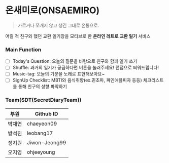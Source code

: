 # 온새미로(ONSAEMIRO)

> 가르거나 쪼개지 않고 생긴 그대로 온통으로.

어릴 적 친구와 했던 교환 일기장을 모티브로 한 **온라인 레트로 교환 일기** 서비스


### Main Function

  - [ ] Today's Question: 오늘의 질문을 바탕으로 친구와 함께 일기 쓰기
  - [ ] Shuffle: 과거의 일기가 궁금하다면 버튼을 눌러주세요! 랜덤으로 띄워드립니다!
  - [ ] Music-tag: 오늘의 기분을 노래로 표현해보아요~
  - [ ] SignUp Checklist: MBTI와 음식취향(ex.민초파, 파인애플피자 등등) 체크리스트를 통해 친구의 성향 파악하기
  
### Team(SDT(SecretDiaryTeam))
|부원|Github ID|
|-----|---------|
|박채연|chaeyeon09|
|방석진|leobang17|
|정지원|Jiwon-Jeong99|
|오지영|ohjeeyoung|
